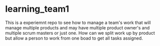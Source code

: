 # learning_team1
This is a experiemnt repo to see how to manage a team's work that will manage multiple products and may have multiple product owner's and multiple scrum masters or just one.
How can we split work up by product but allow a person to work from one boad to get all tasks assigned.
